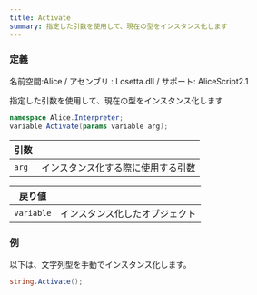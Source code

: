 ```yaml
---
title: Activate
summary: 指定した引数を使用して、現在の型をインスタンス化します
---
```

### 定義
名前空間:Alice / アセンブリ : Losetta.dll / サポート: AliceScript2.1

指定した引数を使用して、現在の型をインスタンス化します

```cs title="AliceScript"
namespace Alice.Interpreter;
variable Activate(params variable arg);
```

|引数| |
|-|-|
|`arg`|インスタンス化する際に使用する引数|

|戻り値| |
|-|-|
|`variable`|インスタンス化したオブジェクト|

### 例
以下は、文字列型を手動でインスタンス化します。

```cs title="AliceScript"
string.Activate();
```
